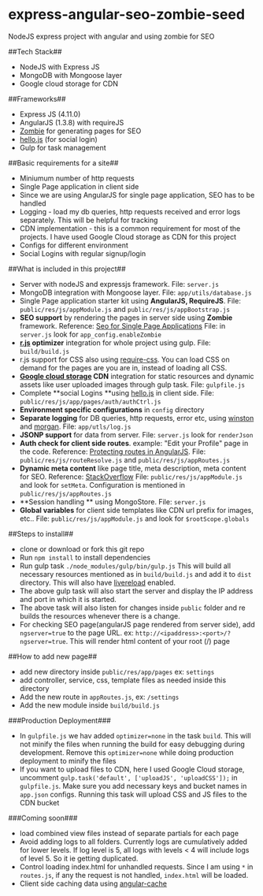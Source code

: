 # express-angular-seo-zombie-seed
NodeJS express project with angular and using zombie for SEO

##Tech Stack##

- NodeJS with Express JS
- MongoDB with Mongoose layer
- Google cloud storage for CDN

##Frameworks##

- Express JS (4.11.0)
- AngularJS (1.3.8) with requireJS
- [Zombie](https://github.com/assaf/zombie "Zombie") for generating pages for SEO
- [hello.js](http://adodson.com/hello.js/ "hello.js") (for social login)
- Gulp for task management

##Basic requirements for a site##

- Miniumum number of http requests
- Single Page application in client side
- Since we are using AngularJS for single page application, SEO has to be handled
- Logging - load my db queries, http requests received and error logs separately. This will be helpful for tracking
- CDN implementation - this is a common requirement for most of the projects. I have used Google Cloud storage as CDN for this project
- Configs for different environment
- Social Logins with regular signup/login

##What is included in this project##

- Server with nodeJS and expressjs framework. File: `server.js`
- MongoDB integration with Mongoose layer. File: `app/utils/database.js`
- Single Page application starter kit using **AngularJS, RequireJS**. File: `public/res/js/appModule.js` and `public/res/js/appBootstrap.js`
- **SEO support** by rendering the pages in server side using **Zombie** framework. Reference: [Seo for Single Page Applications](http://www.intridea.com/blog/2014/9/18/seo-for-single-page-applications) File: in `server.js` look for `app_config.enableZombie`
- **[r.js](http://requirejs.org/docs/optimization.html) optimizer** integration for whole project using gulp. File: `build/build.js`
- r.js support for CSS also using [require-css](https://github.com/guybedford/require-css). You can load CSS on demand for the pages are you are in, instead of loading all CSS.
- **[Google cloud storage](https://cloud.google.com/storage/) CDN** integration for static resources and dynamic assets like user uploaded images through gulp task. File: `gulpfile.js`
- Complete **social Logins **using [hello.js](http://adodson.com/hello.js/) in client side. File: `public/res/js/app/pages/auth/authCtrl.js`
- **Environment specific configurations** in `config` directory
- **Separate logging** for DB queries, http requests, error etc, using [winston](https://github.com/flatiron/winston) and [morgan](https://github.com/expressjs/morgan). File: `app/utls/log.js`
- **JSONP support** for data from server. File: `server.js` look for `renderJson`
- **Auth check for client side routes**. example: "Edit your Profile" page in the code. Reference: [Protecting routes in AngularJS](http://blog.john.mayonvolcanosoftware.com/protecting-routes-in-angularjs/). File: `public/res/js/routeResolve.js` and `public/res/js/appRoutes.js`
- **Dynamic meta content** like page title, meta description, meta content for SEO. Reference: [StackOverflow](http://stackoverflow.com/questions/12506329/how-to-dynamically-change-header-based-on-angularjs-partial-view) File: `public/res/js/appModule.js` and look for `setMeta`. Configuration is mentioned in `public/res/js/appRoutes.js`
- **Session handling ** using MongoStore. File: `server.js`
- **Global variables** for client side templates like CDN url prefix for images, etc.. File: `public/res/js/appModule.js` and look for `$rootScope.globals`

##Steps to install##

- clone or download or fork this git repo
- Run ```npm install``` to install dependencies
- Run gulp task ```./node_modules/gulp/bin/gulp.js``` This will build all necessary resources mentioned as in ```build/build.js``` and add it to `dist` directory. This will also have [livereload](https://chrome.google.com/webstore/detail/livereload/jnihajbhpnppcggbcgedagnkighmdlei?hl=en) enabled.
- The above gulp task will also start the server and display the IP address and port in which it is started.
- The above task will also listen for changes inside `public` folder and re builds the resources whenever there is a change.
- For checking SEO page(angularJS page rendered from server side), add ```ngserver=true``` to the page URL. ex: `http://<ipaddress>:<port>/?ngserver=true`. This will render html content of your root (/) page


##How to add new page##

- add new directory inside ```public/res/app/pages``` ex: `settings`
- add controller, service, css, template files as needed inside this directory
- Add the new route in ```appRoutes.js```, ex: `/settings`
- Add the new module inside ```build/build.js```

###Production Deployment###

- In `gulpfile.js` we hav added `optimizer=none` in the task `build`. This will not minify the files when running the build for easy debugging during development. Remove this `optimizer=none` while doing production deployment to minify the files
- If you want to upload files to CDN, here I used Google Cloud storage, uncomment `gulp.task('default', ['uploadJS', 'uploadCSS']);` in `gulpfile.js`. Make sure you add necessary keys and bucket names in `app.json` configs. Running this task will upload CSS and JS files to the CDN bucket

###Coming soon###

- load combined view files instead of separate partials for each page
- Avoid adding logs to all folders. Currently logs are cumulatively added for lower levels. If log level is 5, all logs with levels < 4 will include logs of level 5. So it ie getting duplicated.
- Control loading index.html for unhandled requests. Since I am using `*` in `routes.js`, if any the request is not handled, `index.html` will be loaded.
- Client side caching data using [angular-cache](http://angular-data.pseudobry.com/documentation/api/angular-cache/angular-cache)